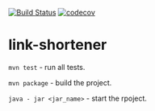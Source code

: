 [![Build Status](https://travis-ci.org/Tsypaev/link-shortener.svg?branch=master)](https://travis-ci.org/Tsypaev/link-shortener) [![codecov](https://codecov.io/gh/Tsypaev/link-shortener/branch/master/graph/badge.svg)](https://codecov.io/gh/Tsypaev/link-shortener)
# link-shortener
`mvn test` - run all tests.

`mvn package` - build the project.

`java - jar <jar_name>` - start the rpoject.
